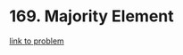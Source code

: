 # 169. Majority Element

[link to problem](https://leetcode.com/problems/majority-element/description/)
